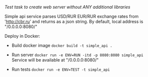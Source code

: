 _Test task to create web server without ANY additional libraries_


Simple api service parses USD/RUR EUR/RUR exchange rates from 'http://cbr.ru' and returns as a json string.
By default, local address is "/0.0.0.0:8080/"

Deploy in Docker:

 - Build docker image `docker build -t simple_api .`

 - Run server `docker run -e ENV=RUN -itd -p 8080:8080 simple_api`
Service will be available at "/0.0.0.0:8080/"

 - Run tests `docker run -e ENV=TEST -t simple_api`
